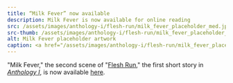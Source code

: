 ```yaml
---
title: “Milk Fever” now available
description: Milk Fever is now available for online reading
src: /assets/images/anthology-i/flesh-run/milk_fever_placeholder_med.jpg
src-thumb: /assets/images/anthology-i/flesh-run/milk_fever_placeholder_small.jpg
alt: Milk Fever placeholder artwork
caption: <a href="/assets/images/anthology-i/flesh-run/milk_fever_placeholder.jpg" target="_blank">AI placeholder artwork</a> generated above using <a href="https://creator.nightcafe.studio/creation/0Co6EK9h4RVLI0fXGEA5" target="_blank">SD 1.5</a> — <a href="https://creativecommons.org/publicdomain/zero/1.0/" target="_blank">CC0 1.0</a>
---
```


"Milk Fever," the second scene of "[Flesh Run](/anthology-i/flesh-run/)," the first short story in *[Anthology I](/anthology-i/)*, is now available [here](/anthology-i/flesh-run/milk-fever/).